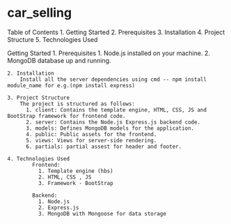 # car_selling
Table of Contents
    1. Getting Started
    2. Prerequisites
    3. Installation
    4. Project Structure
    5. Technologies Used
    
Getting Started
    1. Prerequisites
        1. Node.js installed on your machine.
        2. MongoDB database up and running.

    2. Installation
        Install all the server dependencies using cmd -- npm install module_name for e.g.(npm install express)

    3. Project Structure
        The project is structured as follows:
          1. client: Contains the template engine, HTML, CSS, JS and BootStrap framework for frontend code.
          2. server: Contains the Node.js Express.js backend code.
          3. models: Defines MongoDB models for the application.
          4. public: Public assets for the frontend.
          5. views: Views for server-side rendering.
          6. partials: partial assest for header and footer.
          
    4. Technologies Used
            Frontend: 
              1. Template engine (hbs)
              2. HTML, CSS , JS
              3. Framework - BootStrap
            
            Backend: 
              1. Node.js
              2. Express.js
              3. MongoDB with Mongoose for data storage


   

